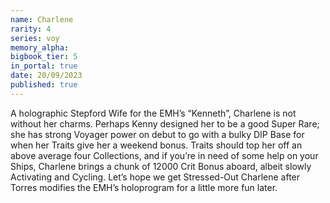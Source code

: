 ```yaml
---
name: Charlene
rarity: 4
series: voy
memory_alpha:
bigbook_tier: 5
in_portal: true
date: 20/09/2023
published: true
---
```


A holographic Stepford Wife for the EMH’s “Kenneth”, Charlene is not without her charms. Perhaps Kenny designed her to be a good Super Rare; she has strong Voyager power on debut to go with a bulky DIP Base for when her Traits give her a weekend bonus. Traits should top her off an above average four Collections, and if you’re in need of some help on your Ships, Charlene brings a chunk of 12000 Crit Bonus aboard, albeit slowly Activating and Cycling. Let’s hope we get Stressed-Out Charlene after Torres modifies the EMH’s holoprogram for a little more fun later.
